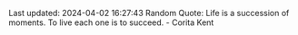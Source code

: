 Last updated: 2024-04-02 16:27:43
Random Quote: Life is a succession of moments. To live each one is to succeed. - Corita Kent